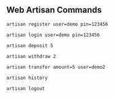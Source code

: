 ## Web Artisan Commands

```shell
artisan register user=demo pin=123456
```

```shell
artisan login user=demo pin=123456
```

```shell
artisan deposit 5
```

```shell
artisan withdraw 2
```

```shell
artisan transfer amount=5 user=demo2
```

```shell
artisan history
```

```shell
artisan logout
```
